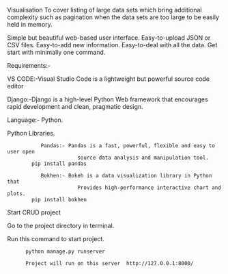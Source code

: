 Visualisation
To cover listing of large data sets which bring additional complexity such as pagination when the data sets are too large to be easily held in memory.

Simple but beautiful web-based user interface.
Easy-to-upload JSON or CSV files.
Easy-to-add new information.
Easy-to-deal with all the data.
Get start with minimally one command. 

Requirements:-

VS CODE:-Visual Studio Code is a lightweight but powerful source code editor

Django:-Django is a high-level Python Web framework that encourages rapid development and clean, pragmatic design.

Language:-  Python.

Python Libraries.

 
               Pandas:- Pandas is a fast, powerful, flexible and easy to user open 
                           source data analysis and manipulation tool.
			pip install pandas

               Bokhen:- Bokeh is a data visualization library in Python that
                           Provides high-performance interactive chart and plots.
			pip install bokhen

   

Start CRUD project

Go to the project directory in terminal.

Run this command to start project.
         
          python manage.py runserver

          Project will run on this server  http://127.0.0.1:8000/

